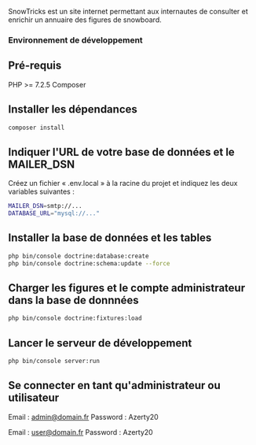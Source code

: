 SnowTricks est un site internet permettant aux internautes de consulter et enrichir un annuaire des figures de snowboard.

### Environnement de développement

## Pré-requis

PHP >= 7.2.5 
Composer

## Installer les dépendances

```bash
composer install
```

## Indiquer l'URL de votre base de données et le MAILER_DSN 

Créez un fichier « .env.local » à la racine du projet et indiquez les deux variables suivantes :

```bash
MAILER_DSN=smtp://...
DATABASE_URL="mysql://..."
```

## Installer la base de données et les tables

```bash
php bin/console doctrine:database:create
php bin/console doctrine:schema:update --force
```

## Charger les figures et le compte administrateur dans la base de donnnées

```bash
php bin/console doctrine:fixtures:load
```

## Lancer le serveur de développement

```bash
php bin/console server:run
```

## Se connecter en tant qu'administrateur ou utilisateur

Email : admin@domain.fr
Password : Azerty20

Email : user@domain.fr
Password : Azerty20
